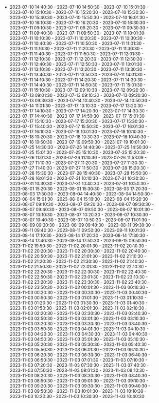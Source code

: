  - 2023-07-10 14:40:30 - 2023-07-10 14:50:30 - 2023-07-10 15:01:30 - 2023-07-10 15:10:30 - 2023-07-10 15:20:30 - 2023-07-10 15:30:30 - 2023-07-10 15:40:30 - 2023-07-10 15:50:30 - 2023-07-10 16:01:30 - 2023-07-10 16:10:30 - 2023-07-10 16:20:30 - 2023-07-10 16:30:30 - 2023-07-11 09:10:30 - 2023-07-11 09:20:30 - 2023-07-11 09:30:30 - 2023-07-11 09:40:30 - 2023-07-11 09:50:30 - 2023-07-11 10:01:30 - 2023-07-11 10:10:30 - 2023-07-11 10:20:30 - 2023-07-11 10:30:30 - 2023-07-11 10:40:30 - 2023-07-11 10:50:30 - 2023-07-11 11:01:30 - 2023-07-11 11:10:30 - 2023-07-11 11:20:30 - 2023-07-11 11:30:30 - 2023-07-11 11:40:30 - 2023-07-11 11:50:30 - 2023-07-11 12:01:30 - 2023-07-11 12:10:30 - 2023-07-11 12:20:30 - 2023-07-11 12:30:30 - 2023-07-11 12:40:30 - 2023-07-11 12:50:30 - 2023-07-11 13:01:30 - 2023-07-11 13:10:30 - 2023-07-11 13:20:30 - 2023-07-11 13:30:30 - 2023-07-11 13:40:30 - 2023-07-11 13:50:30 - 2023-07-11 14:01:30 - 2023-07-11 14:10:30 - 2023-07-11 14:20:30 - 2023-07-11 14:30:30 - 2023-07-11 14:40:30 - 2023-07-11 14:50:30 - 2023-07-11 15:01:30 - 2023-07-11 15:10:30 - 2023-07-12 09:10:30 - 2023-07-12 09:20:30 - 2023-07-13 09:01:30 - 2023-07-13 09:10:30 - 2023-07-13 09:20:30 - 2023-07-13 09:30:30 - 2023-07-14 10:40:30 - 2023-07-14 10:50:30 - 2023-07-14 11:01:30 - 2023-07-17 13:10:30 - 2023-07-17 13:20:30 - 2023-07-17 14:10:30 - 2023-07-17 14:20:30 - 2023-07-17 14:30:30 - 2023-07-17 14:40:30 - 2023-07-17 14:50:30 - 2023-07-17 15:01:30 - 2023-07-17 15:10:30 - 2023-07-17 15:20:30 - 2023-07-17 15:30:30 - 2023-07-17 15:40:30 - 2023-07-17 15:50:30 - 2023-07-17 16:01:30 - 2023-07-17 16:10:30 - 2023-07-18 10:01:30 - 2023-07-18 10:10:30 - 2023-07-18 10:20:30 - 2023-07-18 10:30:30 - 2023-07-18 10:40:30 - 2023-07-18 10:50:30 - 2023-07-19 09:50:30 - 2023-07-19 10:01:30 - 2023-07-25 14:30:30 - 2023-07-25 14:40:30 - 2023-07-25 14:50:30 - 2023-07-25 15:01:30 - 2023-07-25 15:10:30 - 2023-07-25 15:20:30 - 2023-07-26 11:01:30 - 2023-07-26 11:10:30 - 2023-07-26 11:53:09 - 2023-07-27 11:10:30 - 2023-07-27 11:20:30 - 2023-07-27 11:30:30 - 2023-07-27 11:40:30 - 2023-07-27 11:50:30 - 2023-07-28 15:20:30 - 2023-07-28 15:30:30 - 2023-07-28 15:40:30 - 2023-07-28 15:50:30 - 2023-07-28 16:01:30 - 2023-07-31 10:10:30 - 2023-07-31 10:20:30 - 2023-07-31 10:30:30 - 2023-07-31 10:40:30 - 2023-07-31 10:50:30 - 2023-08-01 15:20:30 - 2023-08-01 15:30:30 - 2023-08-03 17:20:30 - 2023-08-03 17:30:30 - 2023-08-04 14:40:30 - 2023-08-04 14:50:30 - 2023-08-04 15:01:30 - 2023-08-04 15:10:30 - 2023-08-04 15:20:30 - 2023-08-07 09:10:30 - 2023-08-07 09:20:30 - 2023-08-07 09:30:30 - 2023-08-07 09:40:30 - 2023-08-07 09:50:30 - 2023-08-07 10:01:30 - 2023-08-07 10:10:30 - 2023-08-07 10:20:30 - 2023-08-07 10:30:30 - 2023-08-07 10:40:30 - 2023-08-07 10:50:30 - 2023-08-07 11:01:30 - 2023-08-09 09:30:30 - 2023-08-09 09:40:30 - 2023-08-11 09:30:30 - 2023-08-11 09:40:30 - 2023-08-11 09:50:30 - 2023-08-11 10:01:30 - 2023-08-14 17:10:30 - 2023-08-14 17:20:30 - 2023-08-14 17:30:30 - 2023-08-14 17:40:30 - 2023-08-14 17:50:30 - 2023-08-15 09:50:30 - 2023-11-02 19:50:30 - 2023-11-02 20:01:30 - 2023-11-02 20:10:30 - 2023-11-02 20:20:30 - 2023-11-02 20:30:30 - 2023-11-02 20:40:30 - 2023-11-02 20:50:30 - 2023-11-02 21:01:30 - 2023-11-02 21:10:30 - 2023-11-02 21:20:30 - 2023-11-02 21:30:30 - 2023-11-02 21:40:30 - 2023-11-02 21:50:30 - 2023-11-02 22:01:30 - 2023-11-02 22:10:30 - 2023-11-02 22:20:30 - 2023-11-02 22:30:30 - 2023-11-02 22:40:30 - 2023-11-02 22:50:30 - 2023-11-02 23:01:30 - 2023-11-02 23:10:30 - 2023-11-02 23:20:30 - 2023-11-02 23:30:30 - 2023-11-02 23:40:30 - 2023-11-02 23:50:30 - 2023-11-03 00:01:30 - 2023-11-03 00:10:30 - 2023-11-03 00:20:30 - 2023-11-03 00:30:30 - 2023-11-03 00:40:30 - 2023-11-03 00:50:30 - 2023-11-03 01:01:30 - 2023-11-03 01:10:30 - 2023-11-03 01:20:30 - 2023-11-03 01:30:30 - 2023-11-03 01:40:30 - 2023-11-03 01:50:30 - 2023-11-03 02:01:30 - 2023-11-03 02:10:30 - 2023-11-03 02:20:30 - 2023-11-03 02:30:30 - 2023-11-03 02:40:30 - 2023-11-03 02:50:30 - 2023-11-03 03:01:30 - 2023-11-03 03:10:30 - 2023-11-03 03:20:30 - 2023-11-03 03:30:30 - 2023-11-03 03:40:30 - 2023-11-03 03:50:30 - 2023-11-03 04:01:30 - 2023-11-03 04:10:30 - 2023-11-03 04:20:30 - 2023-11-03 04:30:30 - 2023-11-03 04:40:30 - 2023-11-03 04:50:30 - 2023-11-03 05:01:30 - 2023-11-03 05:10:30 - 2023-11-03 05:20:30 - 2023-11-03 05:30:30 - 2023-11-03 05:40:30 - 2023-11-03 05:50:30 - 2023-11-03 06:01:30 - 2023-11-03 06:10:30 - 2023-11-03 06:20:30 - 2023-11-03 06:30:30 - 2023-11-03 06:40:30 - 2023-11-03 06:50:30 - 2023-11-03 07:01:30 - 2023-11-03 07:10:30 - 2023-11-03 07:20:30 - 2023-11-03 07:30:30 - 2023-11-03 07:40:30 - 2023-11-03 07:50:30 - 2023-11-03 08:01:30 - 2023-11-03 08:10:30 - 2023-11-03 08:20:30 - 2023-11-03 08:30:30 - 2023-11-03 08:40:30 - 2023-11-03 08:50:30 - 2023-11-03 09:01:30 - 2023-11-03 09:10:30 - 2023-11-03 09:20:30 - 2023-11-03 09:30:30 - 2023-11-03 09:40:30 - 2023-11-03 09:50:30 - 2023-11-03 10:01:30 - 2023-11-03 10:10:30 - 2023-11-03 10:20:30 - 2023-11-03 10:30:30 - 2023-11-03 10:40:30